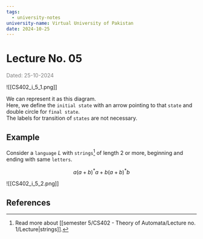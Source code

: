 ```yaml
---
tags:
  - university-notes
university-name: Virtual University of Pakistan
date: 2024-10-25
---
```


# Lecture No. 05

<span style="color: gray;">Dated: 25-10-2024</span>

![[CS402_i_5_1.png]]

We can represent it as this diagram.  
Here, we define the `initial state` with an arrow pointing to that `state` and double circle for `final state`.  
The labels for transition of `states` are not necessary.

## Example

Consider a `language` $L$ with `strings`[^1] of length 2 or more, beginning and ending with same `letters`.  

$$a(a + b)^*a + b(a + b)^*b$$

![[CS402_i_5_2.png]]

## References

[^1]: Read more about [[semester 5/CS402 - Theory of Automata/Lecture no. 1/Lecture|strings]].